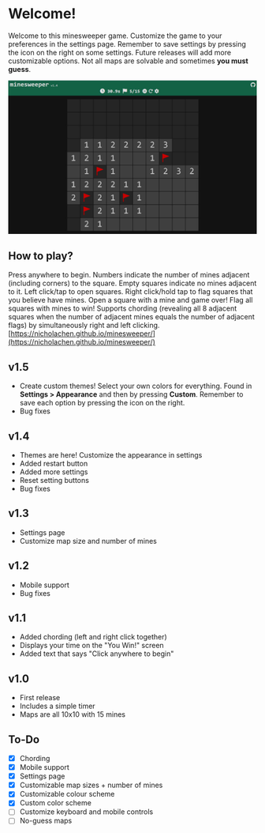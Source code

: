 # Welcome!
Welcome to this minesweeper game. Customize the game to your preferences in the settings page. Remember to save settings by pressing the icon on the right on some settings. Future releases will add more customizable options. Not all maps are solvable and sometimes **you must guess**.

![minesweeper screenshot](images/1.jpg)

## How to play?
Press anywhere to begin. Numbers indicate the number of mines adjacent (including corners) to the square.  Empty squares indicate no mines adjacent to it. Left click/tap to open squares. Right click/hold tap to flag squares that you believe have mines. Open a square with a mine and game over! Flag all squares with mines to win!
Supports chording (revealing all 8 adjacent squares when the number of adjacent mines equals the number of adjacent flags) by simultaneously right and left clicking.
[https://nicholachen.github.io/minesweeper/](https://nicholachen.github.io/minesweeper/)


## v1.5
 - Create custom themes! Select your own colors for everything. Found in **Settings > Appearance** and then by pressing **Custom**. Remember to save each option by pressing the icon on the right.
 - Bug fixes

## v1.4
 - Themes are here! Customize the appearance in settings
 - Added restart button
 - Added more settings
 - Reset setting buttons
 - Bug fixes

## v1.3
 - Settings page
 - Customize map size and number of mines

## v1.2
 - Mobile support
 - Bug fixes

## v1.1
 - Added chording (left and right click together)
 - Displays your time on the "You Win!" screen
 - Added text that says "Click anywhere to begin"

## v1.0
 - First release
 - Includes a simple timer
 - Maps are all 10x10 with 15 mines

## To-Do
 - [x] Chording
 - [x] Mobile support
 - [x] Settings page
 - [x] Customizable map sizes + number of mines
 - [x] Customizable colour scheme
 - [x] Custom color scheme
 - [ ] Customize keyboard and mobile controls
 - [ ] No-guess maps